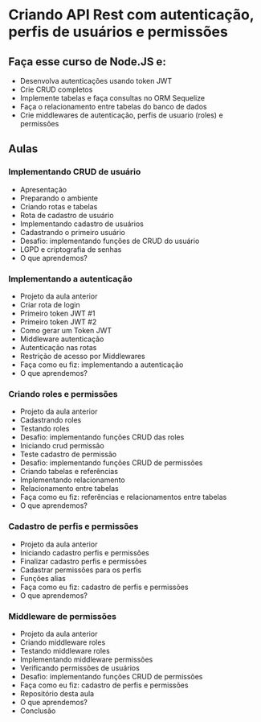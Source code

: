 # Criando API Rest com autenticação, perfis de usuários e permissões

## Faça esse curso de Node.JS e:

- Desenvolva autenticações usando token JWT
- Crie CRUD completos
- Implemente tabelas e faça consultas no ORM Sequelize
- Faça o relacionamento entre tabelas do banco de dados
- Crie middlewares de autenticação, perfis de usuario (roles) e permissões

## Aulas

### Implementando CRUD de usuário
- Apresentação
- Preparando o ambiente
- Criando rotas e tabelas
- Rota de cadastro de usuário
- Implementando cadastro de usuários
- Cadastrando o primeiro usuário
- Desafio: implementando funções de CRUD do usuário
- LGPD e criptografia de senhas
- O que aprendemos?
### Implementando a autenticação
- Projeto da aula anterior
- Criar rota de login
- Primeiro token JWT #1
- Primeiro token JWT #2
- Como gerar um Token JWT
- Middleware autenticação
- Autenticação nas rotas
- Restrição de acesso por Middlewares
- Faça como eu fiz: implementando a autenticação
- O que aprendemos?
### Criando roles e permissões
- Projeto da aula anterior
- Cadastrando roles
- Testando roles
- Desafio: implementando funções CRUD das roles
- Iniciando crud permissão
- Teste cadastro de permissão
- Desafio: implementando funções CRUD de permissões
- Criando tabelas e referências
- Implementando relacionamento
- Relacionamento entre tabelas
- Faça como eu fiz: referências e relacionamentos entre tabelas
- O que aprendemos?
### Cadastro de perfis e permissões
- Projeto da aula anterior
- Iniciando cadastro perfis e permissões
- Finalizar cadastro perfis e permissões
- Cadastrar permissões para os perfis
- Funções alias
- Faça como eu fiz: cadastro de perfis e permissões
- O que aprendemos?
### Middleware de permissões
- Projeto da aula anterior
- Criando middleware roles
- Testando middleware roles
- Implementando middleware permissões
- Verificando permissões de usuários
- Desafio: implementando funções CRUD de permissões
- Faça como eu fiz: cadastro de perfis e permissões
- Repositório desta aula
- O que aprendemos?
- Conclusão